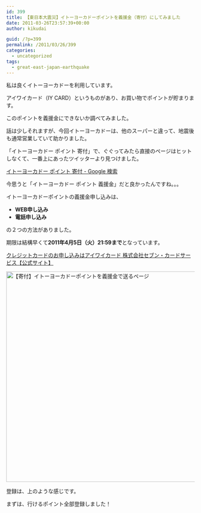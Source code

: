```yaml
---
id: 399
title: 【東日本大震災】イトーヨーカドーポイントを義援金（寄付）にしてみました
date: 2011-03-26T23:57:39+00:00
author: kikudai

guid: /?p=399
permalink: /2011/03/26/399
categories:
  - uncategorized
tags:
  - great-east-japan-earthquake
---
```

<!--200-->


  
私は良くイトーヨーカドーを利用しています。

アイワイカード（IY CARD）というものがあり、お買い物でポイントが貯まります。
  
このポイントを義援金にできないか調べてみました。

話は少しそれますが、今回イトーヨーカドーは、他のスーパーと違って、地震後も通常営業していて助かりました。

「イトーヨーカドー ポイント 寄付」で、ぐぐってみたら直接のページはヒットしなくて、一番上にあったツイッターより見つけました。

<a href="https://bit.ly/fCGvZV" rel="nofollow">イトーヨーカドー ポイント 寄付 - Google 検索</a>

今思うと「イトーヨーカドー ポイント 義援金」だと良かったんですね。。。

イトーヨーカドーポイントの義援金申し込みは、

  * **WEB申し込み**
  * **電話申し込み**

の２つの方法がありました。

期限は結構早くて**2011年4月5日（火）21:59まで**となっています。

<a href="https://bit.ly/fT2QQ2" rel="nofollow">クレジットカードのお申し込みはアイワイカード 株式会社セブン・カードサービス【公式サイト】</a>

<img src="https://img.f.hatena.ne.jp/images/fotolife/K/KikuDai/20110326/20110326224808.jpg" alt="【寄付】イトーヨーカドーポイントを義援金で送るページ" width="527" height="562" />

登録は、上のような感じです。
  
まずは、行けるポイント全部登録しました！